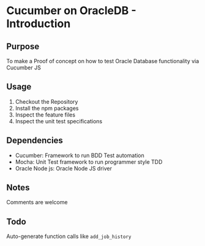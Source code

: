 # Cucumber on OracleDB - Introduction

## Purpose

To make a Proof of concept on how to test Oracle Database functionality via Cucumber JS

## Usage

1. Checkout the Repository
1. Install the npm packages
1. Inspect the feature files
1. Inspect the unit test specifications

## Dependencies

* Cucumber: Framework to run BDD Test automation
* Mocha: Unit Test framework to run programmer style TDD
* Oracle Node js: Oracle Node JS driver

## Notes

Comments are welcome

## Todo

Auto-generate function calls like `add_job_history` 
